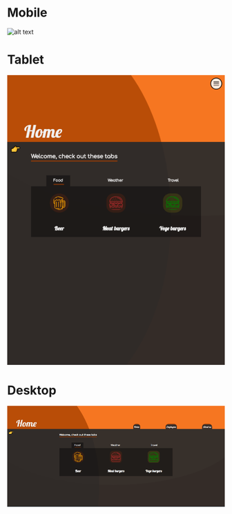 # Mobile

![alt text](https://github.com/panukettu/layouts/blob/master/ubuntu/mobile.png)

# Tablet

![alt text](https://github.com/panukettu/layouts/blob/master/ubuntu/tablet.png)

# Desktop

![alt text](https://github.com/panukettu/layouts/blob/master/ubuntu/desktop.png)
